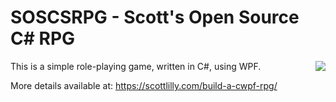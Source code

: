 # SOSCSRPG - Scott's Open Source C# RPG

This is a simple role-playing game, written in C#, using WPF.
<img align="right" src="https://scottlilly.com/wp-content/uploads/2013/11/GiantSpider.png">

More details available at: https://scottlilly.com/build-a-cwpf-rpg/
